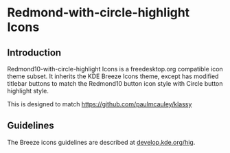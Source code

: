 # Redmond-with-circle-highlight Icons

## Introduction

Redmond10-with-circle-highlight Icons is a freedesktop.org compatible icon theme subset. It inherits the KDE Breeze Icons theme, except has modified titlebar buttons to match the Redmond10 button icon style with Circle button highlight style.

This is designed to match https://github.com/paulmcauley/klassy

## Guidelines

The Breeze icons guidelines are described at [develop.kde.org/hig](https://develop.kde.org/hig).
